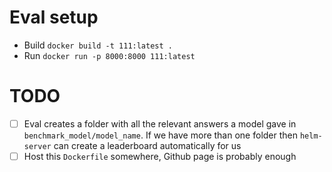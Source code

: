 # Eval setup
* Build `docker build -t 111:latest .`
* Run `docker run -p 8000:8000 111:latest`

# TODO
* [ ] Eval creates a folder with all the relevant answers a model gave in `benchmark_model/model_name`. If we have more than one folder then `helm-server` can create a leaderboard automatically for us
* [ ] Host this `Dockerfile` somewhere, Github page is probably enough
